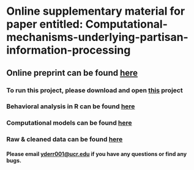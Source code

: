 # Online supplementary material for paper entitled: Computational-mechanisms-underlying-partisan-information-processing

## Online preprint can be found [here](https://psyarxiv.com/g6wq9/) 

### To run this project, please download and open [this](https://github.com/yrianderreumaux/Computational-mechanisms-underlying-partisan-information-processing/blob/main/main.Rproj) project

### Behavioral analysis in R can be found [here](https://github.com/yrianderreumaux/Computational-mechanisms-underlying-partisan-information-processing/tree/main/Data_and_analyses/scripts/behavior_inferential_R)

### Computational models can be found [here](https://github.com/yrianderreumaux/Computational-mechanisms-underlying-partisan-information-processing/tree/main/Data_and_analyses/scripts/DDM_python)

### Raw & cleaned data can be found [here](https://github.com/yrianderreumaux/Computational-mechanisms-underlying-partisan-information-processing/tree/main/Data_and_analyses/data)

#### Please email yderr001@ucr.edu if you have any questions or find any bugs. 

